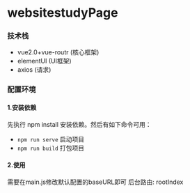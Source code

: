 # websitestudyPage

### 技术栈
- vue2.0+vue-routr (核心框架)
- elementUI (UI框架)
- axios (请求)


### 配置环境

#### 1.安装依赖 
先执行 npm install 安装依赖。然后有如下命令可用：

- `npm run serve` 启动项目
- `npm run build` 打包项目

#### 2.使用
需要在main.js修改默认配置的baseURL即可
后台路由: rootIndex

